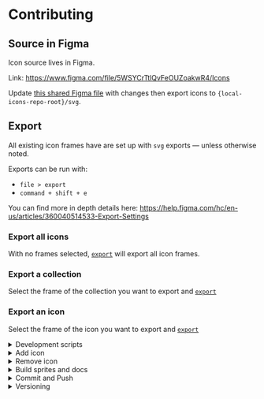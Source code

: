 # Contributing

## Source in Figma

Icon source lives in Figma.

Link: https://www.figma.com/file/5WSYCrTtlQvFeOUZoakwR4/Icons

Update [this shared Figma file](https://www.figma.com/file/5WSYCrTtlQvFeOUZoakwR4/Icons?node-id=1%3A2) with changes then export icons to `{local-icons-repo-root}/svg`.

## Export

All existing icon frames have are set up with `svg` exports — unless otherwise noted.

Exports can be run with:

- `file > export`
- `command + shift + e`

You can find more in depth details here: https://help.figma.com/hc/en-us/articles/360040514533-Export-Settings

### Export all icons

With no frames selected, [`export`](#export) will export all icon frames.

### Export a collection

Select the frame of the collection you want to export and [`export`](#export)

### Export an icon

Select the frame of the icon you want to export and [`export`](#export)

<details>
<summary>Development scripts</summary>

| Command                                    | Task                               |
| ------------------------------------------ | ---------------------------------- |
| `yarn build`                               | build all collections, once        |
| `yarn build --collection {collectionName}` | build specified collection, once   |
| `yarn build --collection universal`        | build experimental Universal Icons |

`build` commands will build the SVG sprites **and** rebuild the doc-site.

</details>

<details>
<summary>Add icon</summary>

- Open [file](#source-in-figma)
- Find the collection frame you'll be adding to
- Add a frame and icon art with name `{collection-name}/{icon-name}`
- Add `SVG` `Export` in the `Design` property tab
- Add new icon name to `src/stories/{collection-name}.js` test file
- Continue with regular release instructions

</details>

<details>
<summary>Remove icon</summary>

- Open [file](#source-in-figma)
- Remove icon frame from desired collection
- Remove icon name from `src/stories/{collection-name}.js` test file
- Continue with regular release instructions

</details>

<details>
<summary>Build sprites and docs</summary>

- run `yarn build` in the project root.
- watch for errors. the errors should help you.

</details>

<details>
<summary>Commit and Push</summary>

- in most cases, just push to `master`
- if you're changing a shared collection, maybe open a PR.

</details>

<details>
<summary>Versioning</summary>

Versions should break down like so

```
v1.0.0
 ^ ^ ^
 │ │ └─ Patch : Documentation and fixes
 │ └─── Minor : Additions
 └───── Major : Deletions and edits
```

When **adding** icons, increment the `Minor` place.

When **editing or removing** icons ("breaking changes"), increment the `Major` place.

When **fixing bugs and updating documentation**, increment the `Patch` place.

**In most cases, you should use the `Minor` place.**

</details>
